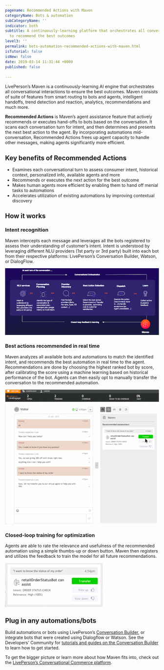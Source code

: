 ```yaml
---
pagename: Recommended Actions with Maven
categoryName: Bots & automation
subCategoryName: ''
indicator: both
subtitle: A continuously-learning platform that orchestrates all conversational interactions
  to recommend the best outcomes
level3: ''
permalink: bots-automation-recommended-actions-with-maven.html
isTutorial: false
isNew: false
date: 2019-03-14 11:31:44 +0000
published: false

---
```

LivePerson’s Maven is a continuously-learning AI engine that orchestrates all conversational interactions to ensure the best outcomes. Maven consists of suite of features from smart routing to bots and agents, intelligent handoffs, trend detection and reaction, analytics, recommendations and much more.

**Recommended Actions** is Maven’s agent assistance feature that actively recommends or executes hand-offs to bots based on the conversation. It scans each conversation turn for intent, and then determines and presents the next best action to the agent. By incorporating automations mid-conversation, Recommended Actions frees up agent capacity to handle other messages, making agents significantly more efficient.


## Key benefits of Recommended Actions

* Examines each conversational turn to assess consumer intent, historical context, personalized info, available agents and more
* Recommends or executes the next action for the best outcome
* Makes human agents more efficient by enabling them to hand off menial tasks to automations
* Accelerates utilization of existing automations by improving contextual discovery

## How it works

### Intent recognition

Maven intercepts each message and leverages all the bots registered to assess their understanding of customer’s intent. Intent is understood by leveraging different NLU providers (1st party or 3rd party) built into each bot from their respective platforms: LivePerson’s Conversation Builder, Watson, or DialogFlow.

![](/img/recommended-actions-with-maven-2.png)

### Best actions recommended in real time

Maven analyzes all available bots and automations to match the identified intent, and recommends the best automation in real time to the agent. Recommendations are done by choosing the highest ranked bot by score, after calibrating the score using a machine learning based on historical performance of the bot. Agents can then easily opt to manually transfer the conversation to the recommended automation.

![](/img/recommended-actions-with-maven-3-1.png)

### Closed-loop training for optimization

Agents are able to rate the relevance and usefulness of the recommended automation using a simple thumbs-up or down button. Maven then registers and utilizes the feedback to train the model for all future recommendations.

![](/img/recommended-actions-with-maven-4.png)


## Plug in any automations/bots

Build automations or bots using LivePerson’s [Conversation Builder](https://knowledge.liveperson.com/bots-automation-conversation-builder-overview.html), or integrate bots that were created using Dialogflow or Watson. See the Developers' Community for [tutorials and guides on the Conversation Builder](https://developers.liveperson.com/conversation-builder-platform-overview.html) to learn how to get started.

To get the bigger picture or learn more about how Maven fits into, check out the [LivePerson’s Conversational Commerce platform](https://knowledge.liveperson.com/getting-started-livepersons-conversational-commerce-platform.html#how-our-conversational-platform-works).